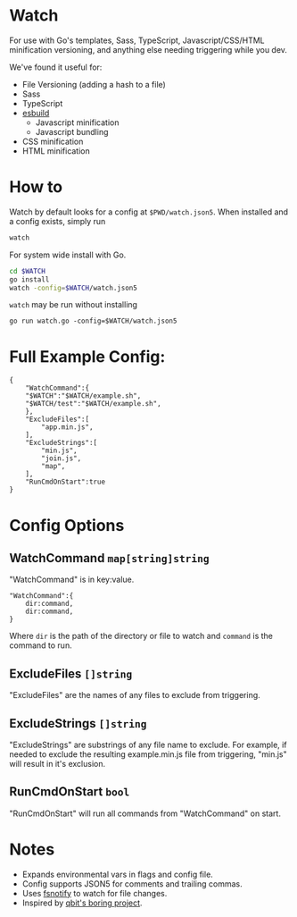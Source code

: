 # Watch
For use with Go's templates, Sass, TypeScript, Javascript/CSS/HTML minification
versioning, and anything else needing triggering while you dev.

We've found it useful for:

- File Versioning (adding a hash to a file)
- Sass
- TypeScript
- [esbuild][esbuild]
  - Javascript minification
  - Javascript bundling
- CSS minification
- HTML minification


# How to
Watch by default looks for a config at `$PWD/watch.json5`.  When installed and a
config exists, simply run

```sh
watch
```

For system wide install with Go.  
```sh
cd $WATCH
go install
watch -config=$WATCH/watch.json5
```

`watch` may be run without installing
```
go run watch.go -config=$WATCH/watch.json5
```


# Full Example Config:
```json5
{
	"WatchCommand":{
	"$WATCH":"$WATCH/example.sh",
	"$WATCH/test":"$WATCH/example.sh",
	},
	"ExcludeFiles":[
		"app.min.js",
	],
	"ExcludeStrings":[
		"min.js",
		"join.js",
		"map",
	],
	"RunCmdOnStart":true
}
```

# Config Options
## WatchCommand `map[string]string`
"WatchCommand" is in key:value.  

```json5
"WatchCommand":{
	dir:command,
	dir:command,
}
```

Where `dir` is the path of the directory or file to watch and `command` is the
command to run. 

## ExcludeFiles `[]string`
"ExcludeFiles" are the names of any files to exclude from triggering.  

## ExcludeStrings `[]string`
"ExcludeStrings" are substrings of any file name to exclude.  For example, if
needed to exclude the resulting example.min.js file from triggering, "min.js"
will result in it's exclusion.  

## RunCmdOnStart `bool`
"RunCmdOnStart" will run all commands from "WatchCommand" on start. 




# Notes
- Expands environmental vars in flags and config file.  
- Config supports JSON5 for comments and trailing commas.  
- Uses [fsnotify][fsnotify] to watch for file changes.  
- Inspired by [qbit's boring project](https://github.com/qbit/boring).  


[esbuild]: https://esbuild.github.io/
[fsnotify]: https://github.com/fsnotify/fsnotify